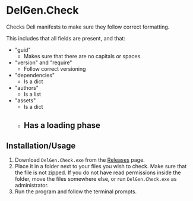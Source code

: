 # DelGen.Check

Checks Deli manifests to make sure they follow correct formatting.

This includes that all fields are present, and that:

- "guid"
  - Makes sure that there are no capitals or spaces
- "version" and "require"
  - Follow correct versioning
- "dependencies"
  - Is a dict
- "authors"
  - Is a list
- "assets"
  - Is a dict
  - Has a loading phase
    - 

## Installation/Usage

1. Download `DelGen.Check.exe` from the [Releases](https://github.com/nayr31/DelGen.Check/releases) page.
2. Place it in a folder next to your files you wish to check. Make sure that the file is not zipped. If you do not have read permissions inside the folder, move the files somewhere else, or run `DelGen.Check.exe` as administrator.
3. Run the program and follow the terminal prompts.

